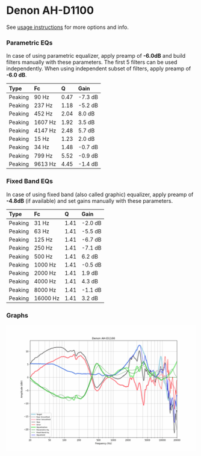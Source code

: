 # Denon AH-D1100
See [usage instructions](https://github.com/jaakkopasanen/AutoEq#usage) for more options and info.

### Parametric EQs
In case of using parametric equalizer, apply preamp of **-6.0dB** and build filters manually
with these parameters. The first 5 filters can be used independently.
When using independent subset of filters, apply preamp of **-6.0 dB**.

| Type    | Fc      |    Q | Gain    |
|:--------|:--------|:-----|:--------|
| Peaking | 90 Hz   | 0.47 | -7.3 dB |
| Peaking | 237 Hz  | 1.18 | -5.2 dB |
| Peaking | 452 Hz  | 2.04 | 8.0 dB  |
| Peaking | 1607 Hz | 1.92 | 3.5 dB  |
| Peaking | 4147 Hz | 2.48 | 5.7 dB  |
| Peaking | 15 Hz   | 1.23 | 2.0 dB  |
| Peaking | 34 Hz   | 1.48 | -0.7 dB |
| Peaking | 799 Hz  | 5.52 | -0.9 dB |
| Peaking | 9613 Hz | 4.45 | -1.4 dB |

### Fixed Band EQs
In case of using fixed band (also called graphic) equalizer, apply preamp of **-4.8dB**
(if available) and set gains manually with these parameters.

| Type    | Fc       |    Q | Gain    |
|:--------|:---------|:-----|:--------|
| Peaking | 31 Hz    | 1.41 | -2.0 dB |
| Peaking | 63 Hz    | 1.41 | -5.5 dB |
| Peaking | 125 Hz   | 1.41 | -6.7 dB |
| Peaking | 250 Hz   | 1.41 | -7.1 dB |
| Peaking | 500 Hz   | 1.41 | 6.2 dB  |
| Peaking | 1000 Hz  | 1.41 | -0.5 dB |
| Peaking | 2000 Hz  | 1.41 | 1.9 dB  |
| Peaking | 4000 Hz  | 1.41 | 4.3 dB  |
| Peaking | 8000 Hz  | 1.41 | -1.1 dB |
| Peaking | 16000 Hz | 1.41 | 3.2 dB  |

### Graphs
![](./Denon%20AH-D1100.png)